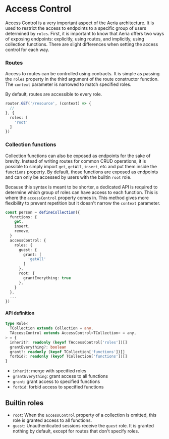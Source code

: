 # Access Control

Access Control is a very important aspect of the Aeria architecture. It is used to restrict the access to endpoints to a specific group of users determined by `roles`. First, it is important to know that Aeria offers two ways of exposing endpoints: explicitly, using routes, and implicitly, using collection functions. There are slight differences when setting the access control for each way.

### Routes

Access to routes can be controlled using contracts. It is simple as passing the `roles` property in the third argument of the route constructor function. The `context` parameter is narrowed to match specified roles.

By default, routes are accessible to every role.

```typescript
router.GET('/resource', (context) => {
  // 
}, {
  roles: [
    'root'
  ]
})
```


### Collection functions

Collection functions can also be exposed as endpoints for the sake of brevity. Instead of writing routes for common CRUD operations, it is possible to simply import `get`, `getAll`, `insert`, etc and put them inside the `functions` property. By default, those functions are exposed as endpoints and can only be accessed by users with the builtin `root` role.

Because this syntax is meant to be shorter, a dedicated API is required to determine which group of roles can have access to each function. This is where the `accessControl` property comes in. This method gives more flexibility to prevent repetition but it doesn't narrow the `context` parameter.

```typescript
const person = defineCollection({
  functions: {
    get,
    insert,
    remove,
  }
  accessControl: {
    roles: {
      guest: {
        grant: [
          'getAll'
        ]
      },
      root: {
        grantEverything: true
      },
    }
  },
  ...
})
```

#### API definition

```typescript
type Role<
  TCollection extends Collection = any,
  TAccessControl extends AccessControl<TCollection> = any,
> = {
  inherit?: readonly (keyof TAccessControl['roles'])[]
  grantEverything?: boolean
  grant?: readonly (keyof TCollection['functions'])[]
  forbid?: readonly (keyof TCollection['functions'])[]
}
```

- `inherit`: merge with specified roles
- `grantEverything`: grant access to all functions
- `grant`: grant access to specified functions
- `forbid`: forbid access to specified functions

## Builtin roles

- `root`: When the `accessControl` property of a collection is omitted, this role is granted access to all functions.
- `guest`: Unauthenticated sessions receive the `guest` role. It is granted nothing by default, except for routes that don't specify roles.

